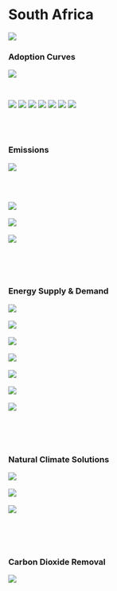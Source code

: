 # South Africa

![](../region%20maps/SAFR.png)

### Adoption Curves

![](../podi/data/figs/scurves-SAFR)

<br/>

![](../podi/data/figs/scurves_ind-Grid-SAFR)
![](../podi/data/figs/scurves_ind-Transport-SAFR)
![](../podi/data/figs/scurves_ind-Buildings-SAFR)
![](../podi/data/figs/scurves_ind-Industry-SAFR)
![](../podi/data/figs/scurves_ind-RegenerativeAgriculture-SAFR)
![](../podi/data/figs/scurves_ind-Forests&Wetlands-SAFR)
![](../podi/data/figs/scurves_ind-CarbonDioxideRemoval-SAFR)

<br/><br/>

### Emissions

![](../podi/data/figs/mitigationwedges-SAFR)

<br/><br/>

![](../podi/data/figs/emissions-ffi_emissions-SAFR)<br/><br/>
![](../podi/data/figs/emissions-CH4_emissions-SAFR)<br/><br/>
![](../podi/data/figs/emissions-N2O_emissions-SAFR)<br/><br/>

<br/><br/>

### Energy Supply & Demand

![](../podi/data/figs/energydemand_pathway-SAFR)<br/><br/>
![](../podi/data/figs/energysupply_pathway-SAFR)<br/><br/>
![](../podi/data/figs/electricity_pathway-SAFR)<br/><br/>
![](../podi/data/figs/elecbysector_pathway-SAFR)<br/><br/>
![](../podi/data/figs/buildings_pathway-SAFR)<br/><br/>
![](../podi/data/figs/industry_pathway-SAFR)<br/><br/>
![](../podi/data/figs/transport_pathway-SAFR)<br/><br/>

<br/><br/>

### Natural Climate Solutions

![](../podi/data/figs/ra_pathway-SAFR)<br/><br/>
![](../podi/data/figs/fw_pathway-SAFR)<br/><br/>
![](../podi/data/figs/afolu_pathway-SAFR)<br/><br/>

<br/><br/>

### Carbon Dioxide Removal

![](../podi/data/figs/cdr_pathway-SAFR)<br/><br/>


